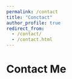 ```yaml
---
permalink: /contact
title: "Conctact"
author_profile: true
redirect_from: 
  - /contact/
  - /contact.html
---
```


# Contact Me
